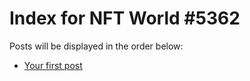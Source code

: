 # Index for NFT World #5362
Posts will be displayed in the order below:

- [Your first post](./001-first.md)


